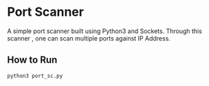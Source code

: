 # Port Scanner
A simple port scanner built using Python3 and Sockets.
Through this scanner , one can scan multiple ports against IP Address.
## How to Run
```
python3 port_sc.py
```
